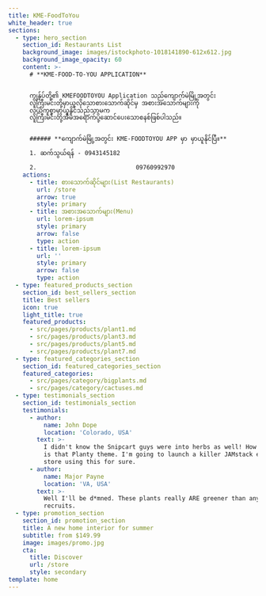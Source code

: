 ```yaml
---
title: KME-FoodToYou
white_header: true
sections:
  - type: hero_section
    section_id: Restaurants List
    background_image: images/istockphoto-1018141890-612x612.jpg
    background_image_opacity: 60
    content: >-
      # **KME-FOOD-TO-YOU APPLICATION**


      ကျွန်ုပ်တို့၏ KMEFOODTOYOU Application သည်ကျောက်မဲမြို့အတွင်း
      လူကြီးမင်းတို့မှာယူလိုသောစားသောက်ဆိုင်မှ အစားအသောက်များကို
      လွယ်ကူစွာမှာယူနိုင်သည်သာမက
      လူကြီးမင်းတို့အိမ်အရောက်ပို့ဆောင်ပေးသောစနစ်ဖြစ်ပါသည်။


      ###### **ကျောက်မဲမြို့အတွင်း KME-FOODTOYOU APP မှာ မှာယူနိုင်ပြီ။**

      1. ဆက်သွယ်ရန် - 0943145182

      2.                            09760992970
    actions:
      - title: စားသောက်ဆိုင်များ(List Restaurants)
        url: /store
        arrow: true
        style: primary
      - title: အစားအသောက်များ(Menu)
        url: lorem-ipsum
        style: primary
        arrow: false
        type: action
      - title: lorem-ipsum
        url: ''
        style: primary
        arrow: false
        type: action
  - type: featured_products_section
    section_id: best_sellers_section
    title: Best sellers
    icon: true
    light_title: true
    featured_products:
      - src/pages/products/plant1.md
      - src/pages/products/plant3.md
      - src/pages/products/plant5.md
      - src/pages/products/plant7.md
  - type: featured_categories_section
    section_id: featured_categories_section
    featured_categories:
      - src/pages/category/bigplants.md
      - src/pages/category/cactuses.md
  - type: testimonials_section
    section_id: testimonials_section
    testimonials:
      - author:
          name: John Dope
          location: 'Colorado, USA'
        text: >-
          I didn't know the Snipcart guys were into herbs as well! How beautiful
          is that Planty theme. I'm going to launch a killer JAMstack e-commerce
          store using this for sure.
      - author:
          name: Major Payne
          location: 'VA, USA'
        text: >-
          Well I'll be d*mned. These plants really ARE greener than any of my
          recruits.
  - type: promotion_section
    section_id: promotion_section
    title: A new home interior for summer
    subtitle: from $149.99
    image: images/promo.jpg
    cta:
      title: Discover
      url: /store
      style: secondary
template: home
---
```

